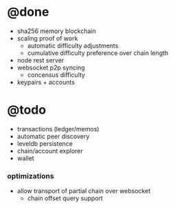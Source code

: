 # @done
- sha256 memory blockchain
- scaling proof of work
  - automatic difficulty adjustments
  - cumulative difficulty preference over chain length
- node rest server
- websocket p2p syncing
  - concensus difficulty
- keypairs + accounts

# @todo
- transactions (ledger/memos)
- automatic peer discovery
- leveldb persistence
- chain/account explorer
- wallet

### optimizations
- allow transport of partial chain over websocket
  - chain offset query support

